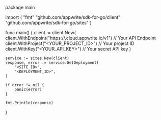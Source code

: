 package main

import (
    "fmt"
    "github.com/appwrite/sdk-for-go/client"
    "github.com/appwrite/sdk-for-go/sites"
)

func main() {
    client := client.New(
        client.WithEndpoint("https://<REGION>.cloud.appwrite.io/v1") // Your API Endpoint
        client.WithProject("<YOUR_PROJECT_ID>") // Your project ID
        client.WithKey("<YOUR_API_KEY>") // Your secret API key
    )

    service := sites.New(client)
    response, error := service.GetDeployment(
        "<SITE_ID>",
        "<DEPLOYMENT_ID>",
    )

    if error != nil {
        panic(error)
    }

    fmt.Println(response)
}
